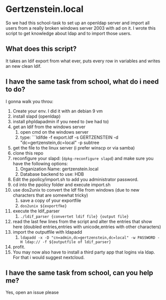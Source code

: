 # Gertzenstein.local

So we had this school-task to set up an openldap server and import all users from a really broken windows server 2003 with ad on it.
I wrote this script to get knowledge about ldap and to import those users.

## What does this script?
It takes an ldif export from what ever, puts every row in variables and writes an new clean ldif.

## I have the same task from school, what do i need to do?
I gonna walk you throu:
1. Create your env. I did it with an debian 9 vm
2. install slapd (openldap)
3. install phpldapadmin if you need to (we had to)
4. get an ldif from the windows server
	1. open cmd on the windows server
	2. type: ```ldifde -f export.ldf -s GERTZENSTEIN -d "dc=gertzenstein,dc=local" -p subtree
5. get the file to the linux server (i prefer winscp or via samba)
6. clone this repo
7. reconfigure your slapd: (```dpkg-reconfigure slapd```) and make sure you have the following options:
	1. Organization Name: gertzenstein.local
	2. Database backend to use: HDB
8. Edit the ppolicy/import.sh to add you administrator password.
9. cd into the ppolicy folder and execute import.sh
10. use dos2unix to convert the ldf file from windows (due to new characters that are somewhat tricky)
	1. save a copy of your exportfile
	2. ```dos2unix ${exportfke}``` 
11. execute the ldif_parser 
	1. ```./ldif_parser {convertet ldif file} {output file}```
12. read the last few lines from the script and alter the entries that show here (doubled entries,entries with unicode,entries with other characters)
13. import the outputfile with ldapadd
	1. ```ldapadd -x -D "cn=admin,dc=gertzenstein,dc=local" -w PASSWORD -H ldap:// -f ${outputfile of ldif_parser}```
14. profit.
15. You may now also have to install a third party app that logins via ldap. For that i would suggest nextcloud.

## I have the same task from school, can you help me?
Yes, open an issue please


